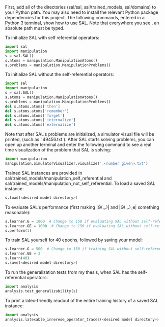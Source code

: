 First, add all of the directories (sal/sal, sal/trained_models, sal/domains) to your Python path.
You may also need to install the relevant Python package dependencies for this project.
The following commands, entered in a Python 3 terminal, show how to use SAL.
Note that everywhere you see <desired model directory>, an absolute path must be typed.


To initialize SAL with self referential operators:

```python
import sal
import manipulation
s = sal.SAL()
s.atoms = manipulation.ManipulationAtoms()
s.problems = manipulation.ManipulationProblems()
```


To initialize SAL without the self-referential operators:

```python
import sal
import manipulation
s = sal.SAL()
s.atoms = manipulation.ManipulationAtoms()
s.problems = manipulation.ManipulationProblems()
del s.atoms.atoms['then']
del s.atoms.atoms['remember']
del s.atoms.atoms['forget']
del s.atoms.atoms['internalize']
del s.atoms.atoms['externalize']
```


Note that after SAL's problems are initialized, a simulator visual file will be printed, (such as '.49456.txt'). After SAL starts solving problems, you can open up another terminal and enter the following command to see a real time visualization of the problem that SAL is solving:

```python
import manipulation
manipulation.SimulatorVisualizer.visualize('.<number given>.txt')
```


Trained SAL instances are provided in sal/trained_models/manipulation_self_referential and sal/trained_models/manipulation_not_self_referential.
To load a saved SAL instance:

```python
s.load(<desired model directory>)
```


To evaluate SAL's performance (first making |G(.,.)| and |G(.,.)_e| something reasonable):

```python
s.learner.G = 1000  # Change to 150 if evaluating SAL without self-referential operators
s.learner.GE = 1000  # Change to 150 if evaluating SAL without self-referential operators
s.perform(1)
```


To train SAL yourself for 40 epochs, followed by saving your model:

```python
s.learner.G = 500  # Change to 150 if training SAL without self-referential operators
s.learner.GE = 2
s.learn(40)
s.save(<desired model directory>)
```


To run the generalization tests from my thesis, when SAL has the self-referential operators:

```python
import analysis
analysis.test_generalizability(s)
```


To print a latex-friendly readout of the entire training history of a saved SAL instance:

```python
import analysis
analysis.latexable_innerese_operator_traces(<desired model directory>)
```
